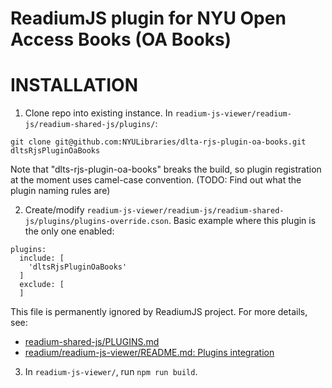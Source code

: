 ReadiumJS plugin for NYU Open Access Books (OA Books)
=====================================================

# INSTALLATION

1) Clone repo into existing instance.  In `readium-js-viewer/readium-js/readium-shared-js/plugins/`:

```Shell
git clone git@github.com:NYULibraries/dlta-rjs-plugin-oa-books.git dltsRjsPluginOaBooks
```

Note that "dlts-rjs-plugin-oa-books" breaks the build, so plugin registration at
the moment uses camel-case convention.
(TODO: Find out what the plugin naming rules are)

2) Create/modify `readium-js-viewer/readium-js/readium-shared-js/plugins/plugins-override.cson`.  Basic example where this plugin is the only one enabled:

```
plugins:
  include: [
    'dltsRjsPluginOaBooks'
  ]
  exclude: [
  ]
```

This file is permanently ignored by ReadiumJS project.  For more details, see:
* [readium-shared-js/PLUGINS.md](https://github.com/readium/readium-shared-js)
* [readium/readium-js-viewer/README.md: Plugins integration](https://github.com/readium)

3) In `readium-js-viewer/`, run `npm run build`.

